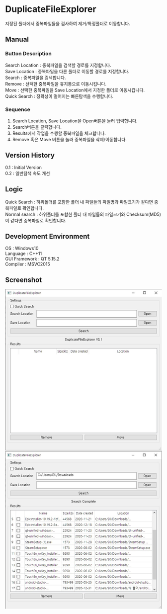 # DuplicateFileExplorer
지정된 폴더에서 중복파일들을 검사하여 제거/특정폴더로 이동합니다.  

## Manual

### Button Description  
Search Location : 중복파일을 검색할 경로를 지정합니다.  
Save Location : 중복파일을 다른 폴더로 이동할 경로를 지정합니다.  
Search : 중복파일을 검색합니다.  
Remove : 선택한 중복파일을 휴지통으로 이동시킵니다.  
Move : 선택한 중복파일을 Save Location에서 지정한 폴더로 이동시킵니다.  
Quick Search : 정확성이 떨어지는 빠른탐색을 수행합니다.  

### Sequence
1. Search Location, Save Location을 Open버튼을 눌러 입력합니다.
2. Search버튼을 클릭합니다.
3. Results에서 작업을 수행할 중복파일을 체크합니다.
4. Remove 혹은 Move 버튼을 눌러 중복파일을 삭제/이동합니다.

## Version History
0.1 : Initial Version  
0.2 : 일반탐색 속도 개선  

## Logic
Quick Search : 하위폴더를 포함한 폴더 내 파일들의 파일명과 파일크기가 같다면 중복파일로 확인합니다.  
Normal search : 하위폴더를 포함한 폴더 내 파일들의 파일크기와 Checksum(MD5)이 같다면 중복파일로 확인합니다.

## Development Environment  
OS : Windows10  
Language : C++11  
GUI Framework : QT 5.15.2  
Compiler : MSVC2015  

## Screenshot  
![ex_screenshot](./img/DuplicateFileExplorer_screenshot1.jpg)
![ex_screenshot](./img/DuplicateFileExplorer_screenshot2.jpg)
